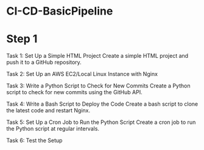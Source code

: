 # CI-CD-BasicPipeline

# Step 1

Task 1: Set Up a Simple HTML Project 
Create a simple HTML project and push it to a GitHub repository. 

Task 2: Set Up an AWS EC2/Local Linux Instance with Nginx

Task 3: Write a Python Script to Check for New Commits
 Create a Python script to check for new commits using the GitHub API.
 
Task 4: Write a Bash Script to Deploy the Code
Create a bash script to clone the latest code and restart Nginx.

Task 5: Set Up a Cron Job to Run the Python Script
Create a cron job to run the Python script at regular intervals.

Task 6: Test the Setup 
